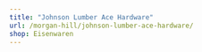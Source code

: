 ```yaml
---
title: "Johnson Lumber Ace Hardware"
url: /morgan-hill/johnson-lumber-ace-hardware/
shop: Eisenwaren
---
```

